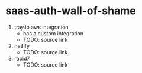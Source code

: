 # saas-auth-wall-of-shame

1. tray.io aws integration
    - has a custom integration
    - TODO: source link
1. netlify
    - TODO: source link
1. rapid7
    - TODO: source link
